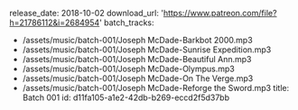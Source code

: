 release_date: 2018-10-02
download_url: 'https://www.patreon.com/file?h=21786112&i=2684954'
batch_tracks:
  - /assets/music/batch-001/Joseph McDade-Barkbot 2000.mp3
  - /assets/music/batch-001/Joseph McDade-Sunrise Expedition.mp3
  - /assets/music/batch-001/Joseph McDade-Beautiful Ann.mp3
  - /assets/music/batch-001/Joseph McDade-Olympus.mp3
  - /assets/music/batch-001/Joseph McDade-On The Verge.mp3
  - /assets/music/batch-001/Joseph McDade-Reforge the Sword.mp3
title: Batch 001
id: d11fa105-a1e2-42db-b269-eccd2f5d37bb
